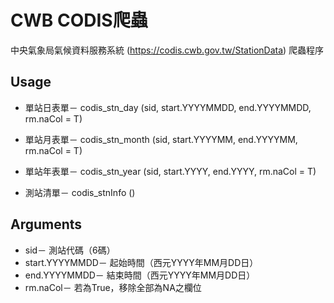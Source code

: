 # CWB CODIS爬蟲

中央氣象局氣候資料服務系統 (<https://codis.cwb.gov.tw/StationData>) 爬蟲程序

## Usage

-   單站日表單－ codis_stn_day (sid, start.YYYYMMDD, end.YYYYMMDD, rm.naCol = T)

-   單站月表單－ codis_stn_month (sid, start.YYYYMM, end.YYYYMM, rm.naCol = T)

-   單站年表單－ codis_stn_year (sid, start.YYYY, end.YYYY, rm.naCol = T)

-   測站清單－ codis_stnInfo ()

## Arguments

-   sid－ 測站代碼（6碼）
-   start.YYYYMMDD－ 起始時間（西元YYYY年MM月DD日）
-   end.YYYYMMDD－ 結束時間（西元YYYY年MM月DD日）
-   rm.naCol－ 若為True，移除全部為NA之欄位
